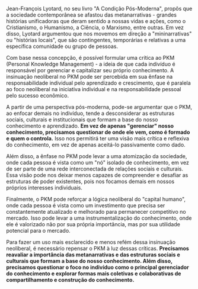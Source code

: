 Jean-François Lyotard, no seu livro "A Condição Pós-Moderna", propôs que a sociedade contemporânea se afastou das metanarrativas - grandes histórias unificadoras que deram sentido a nossas vidas e ações, como o Cristianismo, o Humanismo, a Ciência, o Marxismo, entre outras. Em vez disso, Lyotard argumentou que nos movemos em direção a "mininarrativas" ou "histórias locais", que são contingentes, temporárias e relativas a uma específica comunidade ou grupo de pessoas.

Com base nessa concepção, é possível formular uma crítica ao PKM (Personal Knowledge Management) - a ideia de que cada indivíduo é responsável por gerenciar e capitalizar seu próprio conhecimento. A insinuação neoliberal no PKM pode ser percebida em sua ênfase na responsabilidade individual pelo aprendizado e crescimento, que é paralela ao foco neoliberal na iniciativa individual e na responsabilidade pessoal pelo sucesso econômico.

A partir de uma perspectiva pós-moderna, pode-se argumentar que o PKM, ao enfocar demais no indivíduo, tende a desconsiderar as estruturas sociais, culturais e institucionais que formam a base do nosso conhecimento e aprendizado. **Em vez de apenas "gerenciar" nosso conhecimento, precisamos questionar de onde ele vem, como é formado e quem o controla.** Isso nos permitirá ter uma visão mais crítica e reflexiva do conhecimento, em vez de apenas aceitá-lo passivamente como dado.

Além disso, a ênfase no PKM pode levar a uma atomização da sociedade, onde cada pessoa é vista como um "nó" isolado de conhecimento, em vez de ser parte de uma rede interconectada de relações sociais e culturais. Essa visão pode nos deixar menos capazes de compreender e desafiar as estruturas de poder existentes, pois nos focamos demais em nossos próprios interesses individuais.

Finalmente, o PKM pode reforçar a lógica neoliberal do "capital humano", onde cada pessoa é vista como um investimento que precisa ser constantemente atualizado e melhorado para permanecer competitivo no mercado. Isso pode levar a uma instrumentalização do conhecimento, onde ele é valorizado não por sua própria importância, mas por sua utilidade potencial para o mercado.

Para fazer um uso mais esclarecido e menos refém dessa insinuação neoliberal, é necessário repensar o PKM à luz dessas críticas. **Precisamos reavaliar a importância das metanarrativas e das estruturas sociais e culturais que formam a base do nosso conhecimento. Além disso, precisamos questionar o foco no indivíduo como o principal gerenciador do conhecimento e explorar formas mais coletivas e colaborativas de compartilhamento e construção do conhecimento.**
